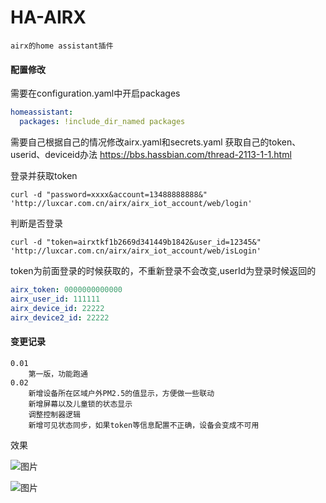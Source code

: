 # HA-AIRX
`airx的home assistant插件`

#### 配置修改

需要在configuration.yaml中开启packages
```yaml
homeassistant:
  packages: !include_dir_named packages
```

需要自己根据自己的情况修改airx.yaml和secrets.yaml
获取自己的token、userid、deviceid办法
https://bbs.hassbian.com/thread-2113-1-1.html

登录并获取token

```curl -d "password=xxxx&account=13488888888&" 'http://luxcar.com.cn/airx/airx_iot_account/web/login'```

判断是否登录

```curl -d "token=airxtkf1b2669d341449b1842&user_id=12345&" 'http://luxcar.com.cn/airx/airx_iot_account/web/isLogin'```

token为前面登录的时候获取的，不重新登录不会改变,userId为登录时候返回的

```yaml
airx_token: 0000000000000
airx_user_id: 111111
airx_device_id: 22222
airx_device2_id: 22222
```
#### 变更记录
```
0.01
	第一版，功能跑通
0.02
	新增设备所在区域户外PM2.5的值显示，方便做一些联动
	新增屏幕以及儿童锁的状态显示
	调整控制器逻辑
	新增可见状态同步，如果token等信息配置不正确，设备会变成不可用
```


效果

![图片](https://wx1.sinaimg.cn/large/56e89fd7ly1foydn9uyysj20en0ehjs5.jpg)

![图片](https://wx3.sinaimg.cn/large/56e89fd7ly1foydnyozc8j20b90awmxk.jpg)
